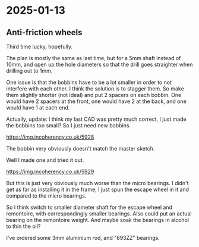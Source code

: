 # 2025-01-13

## Anti-friction wheels

Third time lucky, hopefully.

The plan is mostly the same as last time, but for a 5mm shaft instead of 10mm, and
open up the hole diameters so that the drill goes straighter when drilling out to 1mm.

One issue is that the bobbins have to be a lot smaller in order to not interfere with
each other. I think the solution is to stagger them. So make them slightly shorter (not ideal)
and put 2 spacers on each bobbin.
One would have 2 spacers at the front, one would have 2 at the
back, and one would have 1 at each end.

Actually, update: I think my last CAD was pretty much correct, I just made the bobbins
too small? So I just need new bobbins.

https://img.incoherency.co.uk/5928

The bobbin very obviously doesn't match the master sketch.

Well I made one and tried it out.

https://img.incoherency.co.uk/5929

But this is just very obviously much worse than the micro bearings. I didn't get as
far as installing it in the frame, I just spun the escape wheel in it and compared to the
micro bearings.

So I think switch to smaller diameter shaft for the escape wheel and remontoire,
with correspondingly smaller bearings. Also could put an actual bearing on the remontoire
weight. And maybe soak the bearings in alcohol to thin the oil?

I've ordered some 3mm aluminium rod, and "693ZZ" bearings.
